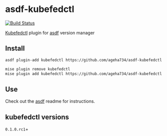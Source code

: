 # asdf-kubefedctl

[![Build Status](https://travis-ci.org/kvokka/asdf-kubefedctl.svg?branch=master)](https://travis-ci.org/kvokka/asdf-kubefedctl)

[Kubefedctl](https://github.com/kubernetes-sigs/kubefed) plugin for [asdf](https://github.com/asdf-vm/asdf) version manager

## Install

```bash
asdf plugin-add kubefedctl https://github.com/ageha734/asdf-kubefedctl
```

```bash
mise plugin remove kubefedctl
mise plugin add kubefedctl https://github.com/ageha734/asdf-kubefedctl
```

## Use

Check out the [asdf](https://github.com/asdf-vm/asdf) readme for instructions.

## kubefedctl versions

`0.1.0.rc1`+
